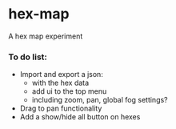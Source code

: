 # hex-map
A hex map experiment

### To do list:
- Import and export a json:
  - with the hex data
  - add ui to the top menu
  - including zoom, pan, global fog settings?
- Drag to pan functionality
- Add a show/hide all button on hexes